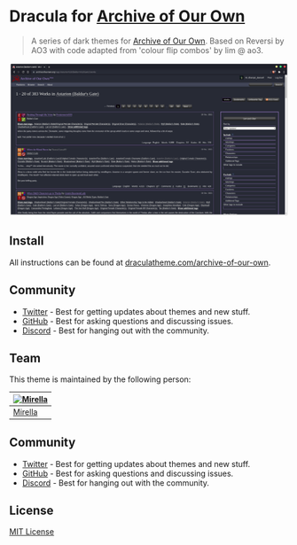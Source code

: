 # Dracula for [Archive of Our Own](https://archiveofourown.org/)

> A series of dark themes for [Archive of Our Own](https://archiveofourown.org/). Based on Reversi by AO3 with code adapted from 'colour flip combos' by lim @ ao3.

![Screenshot](./screenshot.png)

## Install

All instructions can be found at [draculatheme.com/archive-of-our-own](https://draculatheme.com/archive-of-our-own).

## Community

* [Twitter](https://twitter.com/draculatheme) - Best for getting updates about themes and new stuff.
* [GitHub](https://github.com/dracula/dracula-theme/discussions) - Best for asking questions and discussing issues.
* [Discord](https://draculatheme.com/discord-invite) - Best for hanging out with the community.

## Team

This theme is maintained by the following person:

[![Mirella](https://github.com/dhampir-damsel.png?size=100)](https://github.com/dhampir-damsel) |
--- |
[Mirella](https://github.com/dhampir-damsel) |

## Community

* [Twitter](https://twitter.com/draculatheme) - Best for getting updates about themes and new stuff.
* [GitHub](https://github.com/dracula/dracula-theme/discussions) - Best for asking questions and discussing issues.
* [Discord](https://draculatheme.com/discord-invite) - Best for hanging out with the community.

## License

[MIT License](./LICENSE)
